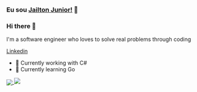 ### Eu sou [Jailton Junior!](https://www.jailtonjunior.com.br) 👋

### Hi there 👋

I'm a software engineer who loves to solve real problems through coding

[Linkedin](https://www.linkedin.com/in/jailton-junior-24865991/)

- 🔭 Currently working with C#
- 🌱 Currently learning Go

<a href="https://github.com/jailtonjunior94/github-readme-stats">
	<img align="center" src="https://github-readme-stats.vercel.app/api/top-langs/?username=danilolmoura&layout=compact"/>
</a>

<img src="https://github-readme-stats.vercel.app/api?username=jailtonjunior94&show_icons=true">
